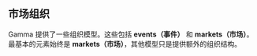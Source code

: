 ## 市场组织

Gamma 提供了一些组织模型。这些包括 **events（事件）** 和 **markets（市场）**。最基本的元素始终是 **markets（市场）**，其他模型只是提供额外的组织结构。
